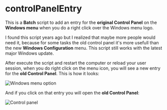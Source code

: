 # controlPanelEntry
This is a **Batch** script to add an entry for the **original Control Panel** on the **Windows menu** when you do a right click over the Windows menu logo.

I found this script years ago but I realized that maybe more people would need it, because for some tasks the old control panel it's more usefull than the new **Windows Configuration** menu. This script still works with the latest major Windows update.

After execute the script and restart the computer or reload your user session, when you do right click on the menu icon, you will see a new entry for the **old Control Panel**. This is how it looks:

![Windows menu option](https://drive.google.com/file/d/1PJYPa5qlVSvJTC7Dlp7Yl8sJSoDrnc_P/view?usp=sharing)

And if you click on that entry you will open the **old Control Panel**:

![Control panel](https://drive.google.com/file/d/1H4FzyabkAxfe4amEpiJQF5QxmQjV__nI/view?usp=sharing)
